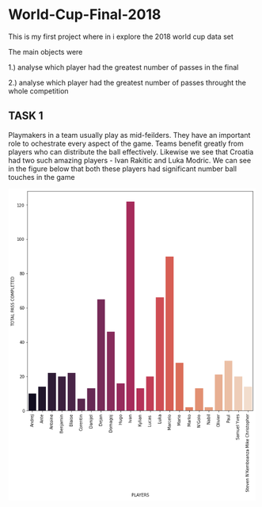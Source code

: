 # World-Cup-Final-2018

This is my first project where in i explore the 2018 world cup data set 

The main objects were 

1.) analyse which player had the greatest number of passes in the final 

2.) analyse which player had the greatest number of passes throught the whole competition 



## TASK 1

Playmakers in a team usually play as mid-feilders. They have an important role to ochestrate every 
aspect of the game. Teams benefit greatly from players who can distribute the ball effectively. Likewise we 
see that Croatia had two such amazing players - Ivan Rakitic and Luka Modric. We can see in the figure below that both these players had significant number ball touches in the game 

<img src="WC 2018-images/download.png" width= 500 > 
